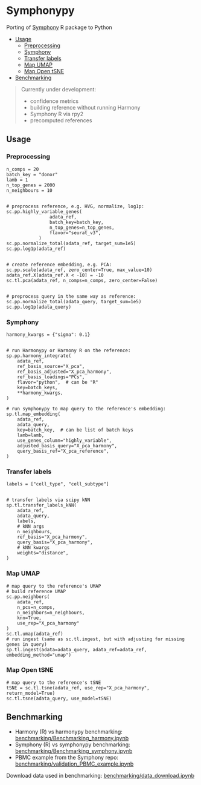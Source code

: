 <!-- omit in toc -->
# Symphonypy
Porting of [Symphony](https://github.com/immunogenomics/symphony) R package to Python

- [Usage](#usage)
  - [Preprocessing](#preprocessing)
  - [Symphony](#symphony)
  - [Transfer labels](#transfer-labels)
  - [Map UMAP](#map-umap)
  - [Map Open tSNE](#map-open-tsne)
- [Benchmarking](#benchmarking)

> Currently under development:
> - confidence metrics
> - building reference without running Harmony
> - Symphony R via rpy2
> - precomputed references

  
## Usage
### Preprocessing
```
n_comps = 20
batch_key = "donor"
lamb = 1
n_top_genes = 2000
n_neighbours = 10


# preprocess reference, e.g. HVG, normalize, log1p:
sc.pp.highly_variable_genes(
                adata_ref,
                batch_key=batch_key,
                n_top_genes=n_top_genes,
                flavor="seurat_v3",
            )
sc.pp.normalize_total(adata_ref, target_sum=1e5)
sc.pp.log1p(adata_ref)


# create reference embedding, e.g. PCA:
sc.pp.scale(adata_ref, zero_center=True, max_value=10)
adata_ref.X[adata_ref.X < -10] = -10
sc.tl.pca(adata_ref, n_comps=n_comps, zero_center=False)


# preprocess query in the same way as reference:
sc.pp.normalize_total(adata_query, target_sum=1e5)
sc.pp.log1p(adata_query)
```
### Symphony
```
harmony_kwargs = {"sigma": 0.1}


# run Harmonypy or Harmony R on the reference:
sp.pp.harmony_integrate(
    adata_ref,
    ref_basis_source="X_pca",
    ref_basis_adjusted="X_pca_harmony",
    ref_basis_loadings="PCs",
    flavor="python",  # can be "R"
    key=batch_keys,
    **harmony_kwargs,
)

# run symphonypy to map query to the reference's embedding:
sp.tl.map_embedding(
    adata_ref,
    adata_query,
    key=batch_key,  # can be list of batch keys
    lamb=lamb,
    use_genes_column="highly_variable",
    adjusted_basis_query="X_pca_harmony",
    query_basis_ref="X_pca_reference",
)
```
### Transfer labels
```
labels = ["cell_type", "cell_subtype"]


# transfer labels via scipy kNN
sp.tl.transfer_labels_kNN(
    adata_ref,
    adata_query,
    labels,
    # kNN args
    n_neighbours,
    ref_basis="X_pca_harmony",
    query_basis="X_pca_harmony",
    # kNN kwargs
    weights="distance",
)
```
### Map UMAP
```
# map query to the reference's UMAP
# build reference UMAP
sc.pp.neighbors(
    adata_ref,
    n_pcs=n_comps,
    n_neighbors=n_neighbours,
    knn=True,
    use_rep="X_pca_harmony"
)
sc.tl.umap(adata_ref)
# run ingest (same as sc.tl.ingest, but with adjusting for missing genes in query)
sp.tl.ingest(adata=adata_query, adata_ref=adata_ref, embedding_method="umap")
```
### Map Open tSNE
```
# map query to the reference's tSNE
tSNE = sc.tl.tsne(adata_ref, use_rep="X_pca_harmony", return_model=True)
sc.tl.tsne(adata_query, use_model=tSNE)
```

## Benchmarking
- Harmony (R) vs harmonypy benchmarking: [benchmarking/Benchmarking_harmony.ipynb](benchmarking/Benchmarking_harmony.ipynb)
- Symphony (R) vs symphonypy benchmarking: [benchmarking/Benchmarking_symphony.ipynb](benchmarking/Benchmarking_symphony.ipynb)
- PBMC example from the Symphony repo: [benchmarking/validation_PBMC_example.ipynb](benchmarking/validation_PBMC_example.ipynb)

Download data used in benchmarking: [benchmarking/data_download.ipynb](benchmarking/data_download.ipynb)
